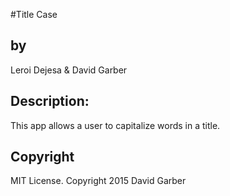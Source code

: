 #Title Case
<h2>by</h2>
Leroi Dejesa & David Garber

<h2>Description:</h2>
This app allows a user to capitalize words in a title.

<h2>Copyright</h2>
 MIT License. Copyright 2015 David Garber
